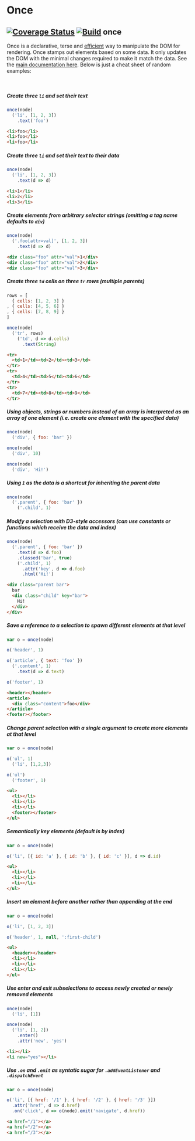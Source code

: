 # Once

## [![Coverage Status](https://coveralls.io/repos/utilise/once/badge.svg?branch=master)](https://coveralls.io/r/utilise/once?branch=master) [![Build](https://api.travis-ci.org/utilise/once.svg)](https://travis-ci.org/utilise/once) once

Once is a declarative, terse and [efficient](https://github.com/utilise/once/releases/tag/v1.0.2) way to manipulate the DOM for rendering. Once stamps out elements based on some data. It only updates the DOM with the minimal changes required to make it match the data. See the [main documentation here](https://github.com/utilise/utilise#--once). Below is just a cheat sheet of random examples:

<br>

##### Create three `li` and set their text

```js
once(node)
  ('li', [1, 2, 3])
    .text('foo')
```

```html
<li>foo</li>
<li>foo</li>
<li>foo</li>
```

##### Create three `li` and set their text to their data

```js
once(node)
  ('li', [1, 2, 3])
    .text(d => d)
```

```html
<li>1</li>
<li>2</li>
<li>3</li>
```

##### Create elements from arbitrary selector strings (omitting a tag name defaults to `div`)

```js
once(node)
  ('.foo[attr=val]', [1, 2, 3])
    .text(d => d)
```

```html
<div class="foo" attr="val">1</div>
<div class="foo" attr="val">2</div>
<div class="foo" attr="val">3</div>
```

##### Create three `td` cells on three `tr` rows (multiple parents) 

```js
rows = [
  { cells: [1, 2, 3] }
, { cells: [4, 5, 6] }
, { cells: [7, 8, 9] }
]

once(node)
  ('tr', rows)
    ('td', d => d.cells)
      .text(String)
```

```html
<tr>
  <td>1</td><td>2</td><td>3</td>
</tr>
<tr>
  <td>4</td><td>5</td><td>6</td>
</tr>
<tr>
  <td>7</td><td>8</td><td>9</td>
</tr>
```

##### Using objects, strings or numbers instead of an array is interpreted as an array of one element (i.e. create one element with the specified data)

```js
once(node)
  ('div', { foo: 'bar' })

once(node)
  ('div', 10)

once(node)
  ('div', 'Hi!')
```

##### Using `1` as the data is a shortcut for inheriting the parent data

```js
once(node)
  ('.parent', { foo: 'bar' })
    ('.child', 1)
```

##### Modify a selection with D3-style accessors (can use constants or functions which receive the data and index)

```js
once(node)
  ('.parent', { foo: 'bar' })
    .text(d => d.foo)
    .classed('bar', true)
    ('.child', 1)
      .attr('key', d => d.foo)
      .html('Hi!')
```

```html
<div class="parent bar">
  bar
  <div class="child" key="bar">
    Hi!
  </div>
</div>
```

##### Save a reference to a selection to spawn different elements at that level

```js
var o = once(node)

o('header', 1)

o('article', { text: 'foo' })
  ('.content', 1)
    .text(d => d.text)

o('footer', 1)
```

```html
<header></header>
<article>
  <div class="content">foo</div>
</article>
<footer></footer>
```


##### Change parent selection with a single argument to create more elements at that level

```js
var o = once(node)

o('ul', 1)
  ('li', [1,2,3])

o('ul')
  ('footer', 1)
```

```html
<ul>
  <li></li>
  <li></li>
  <li></li>
  <footer></footer>
</ul>
```

##### Semantically key elements (default is by index)

```js
var o = once(node)

o('li', [{ id: 'a' }, { id: 'b' }, { id: 'c' }], d => d.id)
```

```html
<ul>
  <li></li>
  <li></li>
  <li></li>
</ul>
```

##### Insert an element before another rather than appending at the end

```js
var o = once(node)

o('li', [1, 2, 3])

o('header', 1, null, ':first-child')
```

```html
<ul>
  <header></header>
  <li></li>
  <li></li>
  <li></li>
</ul>
```

##### Use enter and exit subselections to access newly created or newly removed elements

```js
once(node)
  ('li', [1])

once(node)
  ('li', [1, 2])
    .enter()
    .attr('new', 'yes')
```

```html
<li></li>
<li new="yes"></li>
```

##### Use `.on` and `.emit` as syntatic sugar for `.addEventListener` and `.dispatchEvent`

```js
var o = once(node)

o('li', [{ href: '/1' }, { href: '/2' }, { href: '/3' }])
  .attr('href', d => d.href)
  .on('click', d => o(node).emit('navigate', d.href))
```

```html
<a href="/1"></a>
<a href="/2"></a>
<a href="/3"></a>
```
